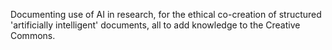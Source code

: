 Documenting use of AI in research, for the ethical co-creation of structured 'artificially intelligent' documents, all to add knowledge to the Creative Commons.
